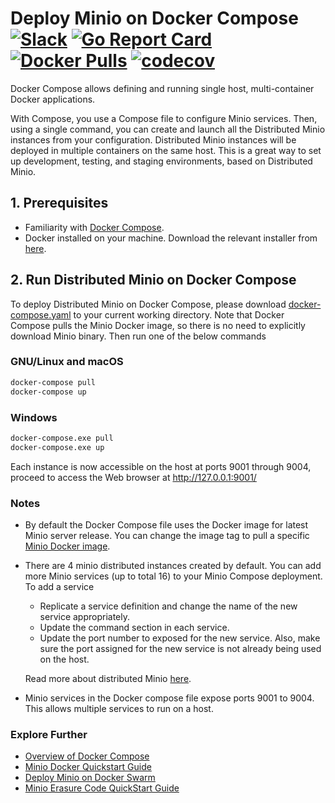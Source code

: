 # Deploy Minio on Docker Compose [![Slack](https://slack.minio.io/slack?type=svg)](https://slack.minio.io) [![Go Report Card](https://goreportcard.com/badge/piensa/bert)](https://goreportcard.com/report/piensa/bert) [![Docker Pulls](https://img.shields.io/docker/pulls/piensa/bert.svg?maxAge=604800)](https://hub.docker.com/r/piensa/bert/) [![codecov](https://codecov.io/gh/piensa/bert/branch/master/graph/badge.svg)](https://codecov.io/gh/piensa/bert)

Docker Compose allows defining and running single host, multi-container Docker applications.

With Compose, you use a Compose file to configure Minio services. Then, using a single command, you can create and launch all the Distributed Minio instances from your configuration. Distributed Minio instances will be deployed in multiple containers on the same host. This is a great way to set up development, testing, and staging environments, based on Distributed Minio. 

## 1. Prerequisites

* Familiarity with [Docker Compose](https://docs.docker.com/compose/overview/).
* Docker installed on your machine. Download the relevant installer from [here](https://www.docker.com/community-edition#/download).

## 2. Run Distributed Minio on Docker Compose

To deploy Distributed Minio on Docker Compose, please download [docker-compose.yaml](https://github.com/piensa/bert/blob/master/docs/orchestration/docker-compose/docker-compose.yaml?raw=true) to your current working directory. Note that Docker Compose pulls the Minio Docker image, so there is no need to explicitly download Minio binary. Then run one of the below commands

### GNU/Linux and macOS

```sh
docker-compose pull
docker-compose up
```

### Windows

```sh
docker-compose.exe pull
docker-compose.exe up
```

Each instance is now accessible on the host at ports 9001 through 9004, proceed to access the Web browser at http://127.0.0.1:9001/

### Notes

* By default the Docker Compose file uses the Docker image for latest Minio server release. You can change the image tag to pull a specific [Minio Docker image](https://hub.docker.com/r/piensa/bert/).

* There are 4 minio distributed instances created by default. You can add more Minio services (up to total 16) to your Minio Compose deployment. To add a service
  * Replicate a service definition and change the name of the new service appropriately.
  * Update the command section in each service.
  * Update the port number to exposed for the new service. Also, make sure the port assigned for the new service is not already being used on the host.

  Read more about distributed Minio [here](https://docs.minio.io/docs/distributed-minio-quickstart-guide).

* Minio services in the Docker compose file expose ports 9001 to 9004. This allows multiple services to run on a host.

### Explore Further
- [Overview of Docker Compose](https://docs.docker.com/compose/overview/)
- [Minio Docker Quickstart Guide](https://docs.minio.io/docs/minio-docker-quickstart-guide)
- [Deploy Minio on Docker Swarm](https://docs.minio.io/docs/deploy-minio-on-docker-swarm)
- [Minio Erasure Code QuickStart Guide](https://docs.minio.io/docs/minio-erasure-code-quickstart-guide)
